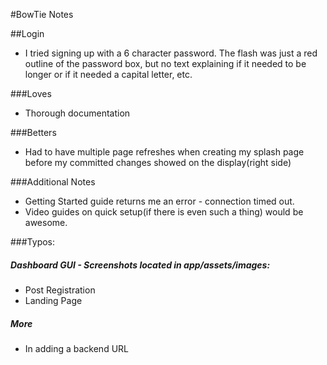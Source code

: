 #BowTie Notes

##Login
- I tried signing up with a 6 character password. The flash was just a red outline of the password box, but no text explaining if it needed to be longer or if it needed a capital letter, etc.


###Loves
- Thorough documentation

###Betters
- Had to have multiple page refreshes when creating my splash page before my committed changes showed on the display(right side)

###Additional Notes
- Getting Started guide returns me an error - connection timed out.
- Video guides on quick setup(if there is even such a thing) would be awesome.

###Typos:

##### Dashboard GUI - Screenshots located in app/assets/images:
- Post Registration
- Landing Page

##### More
- In adding a backend URL
